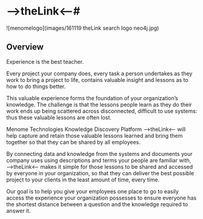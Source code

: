 
#  -->theLink<--#
![menomelogo](images/161119 theLink search logo neo4j.jpg)
## Overview 

Experience is the best teacher.

Every project your company does, every task a person undertakes as they work to bring a project to life, contains valuable insight and lessons as to how to do things better.

This valuable experience forms the foundation of your organization’s knowledge. The challenge is that the lessons people learn as they do their work ends up being scattered across disconnected, difficult to use systems: thus these valuable lessons are often lost.

Menome Technologies Knowledge Discovery Platform –>theLink<– will help capture and retain those valuable lessons learned and bring them together so that they can be shared by all employees.

By connecting data and knowledge from the systems and documents your company uses using descriptions and terms your people are familiar with, –->theLink<–- makes it simple for those lessons to be shared and accessed by everyone in your organization, so that they can deliver the best possible project to your clients in the least amount of time, every time.

Our goal is to help you give your employees one place to go to easily access the experience your organization possesses to ensure everyone has the shortest distance between a question and the knowledge required to answer it.


